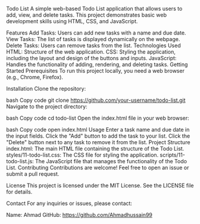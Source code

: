 Todo List
A simple web-based Todo List application that allows users to add, view, and delete tasks. This project demonstrates basic web development skills using HTML, CSS, and JavaScript.

Features
Add Tasks: Users can add new tasks with a name and due date.
View Tasks: The list of tasks is displayed dynamically on the webpage.
Delete Tasks: Users can remove tasks from the list.
Technologies Used
HTML: Structure of the web application.
CSS: Styling the application, including the layout and design of the buttons and inputs.
JavaScript: Handles the functionality of adding, rendering, and deleting tasks.
Getting Started
Prerequisites
To run this project locally, you need a web browser (e.g., Chrome, Firefox).

Installation
Clone the repository:

bash
Copy code
git clone https://github.com/your-username/todo-list.git
Navigate to the project directory:

bash
Copy code
cd todo-list
Open the index.html file in your web browser:

bash
Copy code
open index.html
Usage
Enter a task name and due date in the input fields.
Click the "Add" button to add the task to your list.
Click the "Delete" button next to any task to remove it from the list.
Project Structure
index.html: The main HTML file containing the structure of the Todo List.
styles/11-todo-list.css: The CSS file for styling the application.
scripts/11-todo-list.js: The JavaScript file that manages the functionality of the Todo List.
Contributing
Contributions are welcome! Feel free to open an issue or submit a pull request.

License
This project is licensed under the MIT License. See the LICENSE file for details.

Contact
For any inquiries or issues, please contact:

Name: Ahmad
GitHub: https://github.com/Ahmadhussain99

